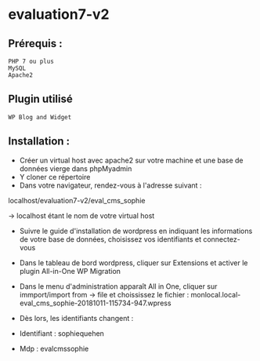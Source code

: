 # evaluation7-v2

## Prérequis :

    PHP 7 ou plus
    MySQL
    Apache2
    
## Plugin utilisé

    WP Blog and Widget

## Installation : 

- Créer un virtual host avec apache2 sur votre machine et une base de données vierge dans phpMyadmin
- Y cloner ce répertoire
- Dans votre navigateur, rendez-vous à l'adresse suivant :

localhost/evaluation7-v2/eval_cms_sophie

-> localhost étant le nom de votre virtual host

- Suivre le guide d'installation de wordpress en indiquant les informations de votre base de données, choisissez vos identifiants et connectez-vous

- Dans le tableau de bord wordpress, cliquer sur Extensions et activer le plugin All-in-One WP Migration
- Dans le menu d'administration apparaît All in One, cliquer sur immport/import from -> file et choississez le fichier :
 	monlocal.local-eval_cms_sophie-20181011-115734-947.wpress

- Dès lors, les identifiants changent :

- Identifiant : sophiequehen
- Mdp : evalcmssophie
